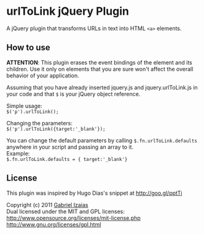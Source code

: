 # urlToLink jQuery Plugin

A jQuery plugin that transforms URLs in text into HTML `<a>` elements.


## How to use

<b>ATTENTION</b>: This plugin erases the event bindings of the element and its children. Use it only on elements that you are sure won't affect the overall behavior of your application.

Assuming that you have already inserted jquery.js and jquery.urlToLink.js in your code and that `$` is your jQuery object reference.

Simple usage:<br />
`$('p').urlToLink();`

Changing the parameters:<br />
`$('p').urlToLink({target:'_blank'});`

You can change the default parameters by calling `$.fn.urlToLink.defaults` anywhere in your script and passing an array to it. <br />
Example:<br />
`$.fn.urlToLink.defaults = { target:'_blank'}`


## License

This plugin was inspired by Hugo Dias's snippet at http://goo.gl/pptTi

Copyright (c) 2011 [Gabriel Izaias](gabrielizaias.com)<br />
Dual licensed under the MIT and GPL licenses:<br />
http://www.opensource.org/licenses/mit-license.php<br />
http://www.gnu.org/licenses/gpl.html